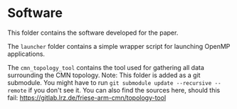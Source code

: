 # Software

This folder contains the software developed for the paper.

The `launcher` folder contains a simple wrapper script for launching OpenMP applications.

The  `cmn_topology_tool` contains the tool used for gathering all data surrounding the CMN topology.
Note: This folder is added as a git submodule. 
You might have to run `git submodule update --recursive --remote` if you don't see it.
You can also find the sources here, should this fail: https://gitlab.lrz.de/friese-arm-cmn/topology-tool